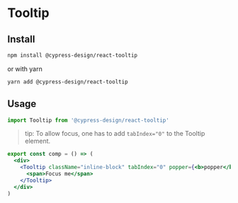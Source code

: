 # Tooltip

## Install

```bash
npm install @cypress-design/react-tooltip
```

or with yarn

```bash
yarn add @cypress-design/react-tooltip
```

## Usage

```ts
import Tooltip from '@cypress-design/react-tooltip'
```

> tip: To allow focus, one has to add `tabIndex="0"` to the Tooltip element.

```jsx live
export const comp = () => (
  <div>
    <Tooltip className="inline-block" tabIndex="0" popper={<b>popper</b>}>
      <span>Focus me</span>
    </Tooltip>
  </div>
)
```
